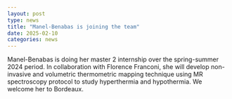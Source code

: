 ```yaml
---
layout: post
type: news
title: "Manel-Benabas is joining the team"
date: 2025-02-10
categories: news
---
```

Manel-Benabas is doing her master 2 internship over the spring-summer 2024 period. In collaboration with Florence Franconi, she will develop non-invasive and volumetric thermometric mapping technique using MR spectroscopy protocol to study hyperthermia and hypothermia. We welcome her to Bordeaux.